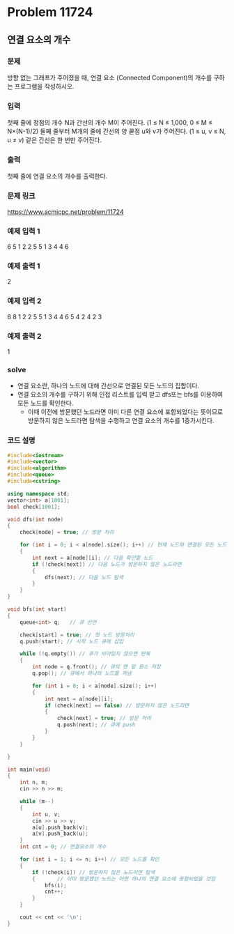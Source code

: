 # Problem 11724

## 연결 요소의 개수

### 문제
방향 없는 그래프가 주어졌을 때, 연결 요소 (Connected Component)의 개수를 구하는 프로그램을 작성하시오.

### 입력
첫째 줄에 정점의 개수 N과 간선의 개수 M이 주어진다. (1 ≤ N ≤ 1,000, 0 ≤ M ≤ N×(N-1)/2) 둘째 줄부터 M개의 줄에 간선의 양 끝점 u와 v가 주어진다. (1 ≤ u, v ≤ N, u ≠ v) 같은 간선은 한 번만 주어진다.

### 출력
첫째 줄에 연결 요소의 개수를 출력한다.

### 문제 링크
<https://www.acmicpc.net/problem/11724>

### 예제 입력 1
6 5
1 2
2 5
5 1
3 4
4 6

### 예제 출력 1
2

### 예제 입력 2
6 8
1 2
2 5
5 1
3 4
4 6
5 4
2 4
2 3

### 예제 출력 2
1

### solve
- 연결 요소란, 하나의 노드에 대해 간선으로 연결된 모든 노드의 집합이다.
- 연결 요소의 개수를 구하기 위해 인접 리스트를 입력 받고 dfs또는 bfs를 이용하여 모든 노드를 확인한다.
	- 이때 이전에 방문했던 노드라면 이미 다른 연결 요소에 포함되었다는 뜻이므로 방문하지 않은 노드라면 탐색을 수행하고 연결 요소의 개수를 1증가시킨다.


### 코드 설명
```C++
#include<iostream>
#include<vector>
#include<algorithm>
#include<queue>
#include<cstring>

using namespace std;
vector<int> a[1001];
bool check[1001];

void dfs(int node)
{
	check[node] = true; // 방문 처리

	for (int i = 0; i < a[node].size(); i++) // 현재 노드와 연결된 모든 노드 확인
	{
		int next = a[node][i]; // 다음 확인할 노드
		if (!check[next]) // 다음 노드가 방문하지 않은 노드라면
		{
			dfs(next); // 다음 노드 탐색
		}
	}
}

void bfs(int start)
{
	queue<int> q;	// 큐 선언

	check[start] = true; // 첫 노드 방문처리
	q.push(start); // 시작 노드 큐에 삽입

	while (!q.empty()) // 큐가 비어있지 않으면 반복
	{
		int node = q.front(); // 큐의 맨 앞 원소 저장
		q.pop(); // 큐에서 하나의 노드를 꺼냄

		for (int i = 0; i < a[node].size(); i++)
		{
			int next = a[node][i];
			if (check[next] == false) // 방문하지 않은 노드라면
			{
				check[next] = true; // 방문 처리
				q.push(next); // 큐에 push
			}
		}
	}

}

int main(void)
{
	int n, m;
	cin >> n >> m;

	while (m--)
	{
		int u, v;
		cin >> u >> v;
		a[u].push_back(v);
		a[v].push_back(u);
	}
	int cnt = 0; // 연결요소의 개수

	for (int i = 1; i <= n; i++) // 모든 노드를 확인
	{
		if (!check[i]) // 방문하지 않은 노드이면 탐색
		{		// 이미 방문했던 노드는 어떤 하나의 연결 요소에 포함되었을 것임
			bfs(i);
			cnt++;
		}
	}

	cout << cnt << '\n';
}
```
